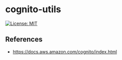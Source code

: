 # cognito-utils
[![License: MIT](https://img.shields.io/badge/License-MIT-blue.svg)](https://opensource.org/licenses/MIT)

## References
- https://docs.aws.amazon.com/cognito/index.html